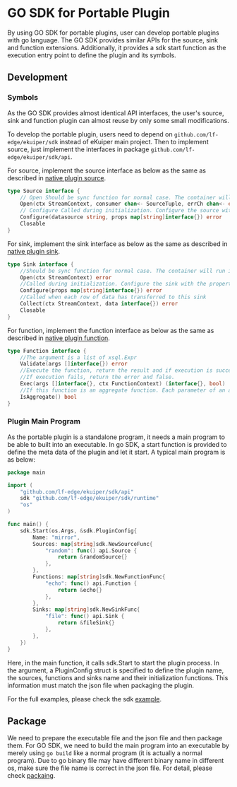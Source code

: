 # GO SDK for Portable Plugin

By using GO SDK for portable plugins, user can develop portable plugins with go language. The GO SDK provides similar APIs for the source, sink and function extensions. Additionally, it provides a sdk start function as the execution entry point to define the plugin and its symbols.

## Development

### Symbols

As the GO SDK provides almost identical API interfaces, the user's source, sink and function plugin can almost reuse by only some small modifications.

To develop the portable plugin, users need to depend on `github.com/lf-edge/ekuiper/sdk` instead of eKuiper main project. Then to implement source, just implement the interfaces in package `github.com/lf-edge/ekuiper/sdk/api`.

For source, implement the source interface as below as the same as described in [native plugin source](../native/source.md).

```go
type Source interface {
	// Open Should be sync function for normal case. The container will run it in go func
	Open(ctx StreamContext, consumer chan<- SourceTuple, errCh chan<- error)
	// Configure Called during initialization. Configure the source with the data source(e.g. topic for mqtt) and the properties read from the yaml
	Configure(datasource string, props map[string]interface{}) error
	Closable
}
```

For sink, implement the sink interface as below as the same as described in [native plugin sink](../native/sink.md).

```go
type Sink interface {
	//Should be sync function for normal case. The container will run it in go func
	Open(ctx StreamContext) error
	//Called during initialization. Configure the sink with the properties from rule action definition
	Configure(props map[string]interface{}) error
	//Called when each row of data has transferred to this sink
	Collect(ctx StreamContext, data interface{}) error
	Closable
}
```

For function, implement the function interface as below as the same as described in [native plugin function](../native/function.md).

```go
type Function interface {
	//The argument is a list of xsql.Expr
	Validate(args []interface{}) error
	//Execute the function, return the result and if execution is successful.
	//If execution fails, return the error and false.
	Exec(args []interface{}, ctx FunctionContext) (interface{}, bool)
	//If this function is an aggregate function. Each parameter of an aggregate function will be a slice
	IsAggregate() bool
}
```

### Plugin Main Program

As the portable plugin is a standalone program, it needs a main program to be able to built into an executable. In go SDK, a start function is provided to define the meta data of the plugin and let it start. A typical main program is as below:

```go
package main

import (
	"github.com/lf-edge/ekuiper/sdk/api"
	sdk "github.com/lf-edge/ekuiper/sdk/runtime"
	"os"
)

func main() {
	sdk.Start(os.Args, &sdk.PluginConfig{
		Name: "mirror",
		Sources: map[string]sdk.NewSourceFunc{
			"random": func() api.Source {
				return &randomSource{}
			},
		},
		Functions: map[string]sdk.NewFunctionFunc{
			"echo": func() api.Function {
				return &echo{}
			},
		},
		Sinks: map[string]sdk.NewSinkFunc{
			"file": func() api.Sink {
				return &fileSink{}
			},
		},
	})
}
```

Here, in the main function, it calls sdk.Start to start the plugin process. In the argument, a PluginConfig struct is specified to define the plugin name, the sources, functions and sinks name and their initialization functions. This information must match the json file when packaging the plugin.

For the full examples, please check the sdk [example](https://github.com/lf-edge/ekuiper/tree/master/sdk/go/example/mirror).

## Package

We need to prepare the executable file and the json file and then package them. For GO SDK, we need to build the main program into an executable by merely using `go build` like a normal program (it is actually a normal program). Due to go binary file may have different binary name in different os, make sure the file name is correct in the json file. For detail, please check [packaing](./overview.md#package).